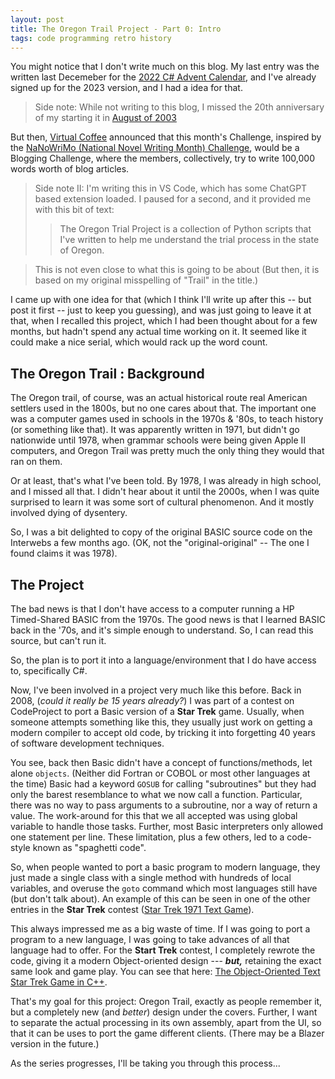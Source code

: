 ```yaml
---
layout: post
title: The Oregon Trail Project - Part 0: Intro
tags: code programming retro history
---
```

 You might notice that I don't write much on this blog.  My last entry was the written last Decemeber for the [2022 C# Advent Calendar](https://www.csadvent.christmas/), and I've already signed up for the 2023 version, and I had a idea for that.

> Side note:  While not writing to this blog, I missed the 20th anniversary of my starting it in [August of 2003](https://honestillusion.com/blog/2003/08/01/first-things-first/)

But then, [Virtual Coffee](https://virtualcoffee.io/) announced that this month's Challenge, inspired by the  [NaNoWriMo (National Novel Writing Month) Challenge](https://nanowrimo.org/), would be a Blogging Challenge, where the members, collectively, try to write 100,000 words worth of blog articles.

> Side note II:  I'm writing this in VS Code, which has some ChatGPT based extension loaded.  I paused for a second, and it provided me with this bit of text:
>> The Oregon Trial Project is a collection of Python scripts that I've written to help me understand the trial process in the state of Oregon.

> This is not even close to what this is going to be about (But then, it is based on my original misspelling of "Trail" in the title.)

I came up with one idea for that (which I think I'll write up after this -- but post it first --  just to keep you guessing), and was just going to leave it at that, when I recalled this project, which I had been thought about for a few months, but hadn't spend any actual time working on it.  It seemed like it could make a nice serial, which would rack up the word count.


## The Oregon Trail : Background

The Oregon trail, of course, was an actual historical route real American settlers used in the 1800s, but no one cares about that.  The important one was a computer games used in schools in the 1970s & '80s, to teach history (or something like that).  It was apparently written in 1971, but didn't go nationwide until 1978, when grammar schools were being given Apple II computers, and Oregon Trail was pretty much the only thing they would that ran on them.

Or at least, that's what I've been told.  By 1978, I was already in high school, and I missed all that.  I didn't hear about it until the 2000s, when I was quite surprised to learn it was some sort of cultural phenomenon.  And it mostly involved dying of dysentery.

So, I was a bit delighted to copy of the original BASIC source code on the Interwebs a few months ago.  (OK, not the "original-original" -- The one I found claims it was 1978). 

## The Project

The bad news is that I don't have access to a computer running a HP Timed-Shared BASIC from the 1970s.  The good news is that I learned BASIC back in the '70s, and it's simple enough to understand.  So, I can read this source, but can't run it.

So, the plan is to port it into a language/environment that I do have access to, specifically C#.

Now, I've been involved in a project very much like this before.  Back in 2008, (*could it really be 15 years already?*) I was part of a contest on CodeProject to port a Basic version of a **Star Trek** game.  Usually, when someone attempts something like this, they usually just work on getting a modern compiler to accept old code, by tricking it into forgetting 40 years of software development techniques.

You see, back then Basic didn't have a concept of functions/methods, let alone `objects`.  (Neither did Fortran or COBOL or most other languages at the time)  Basic had a keyword `GOSUB` for calling "subroutines" but they had only the barest resemblance to what we now call a function.  Particular, there was no way to pass arguments to a subroutine, nor a way of return a value. The work-around for this that we all accepted was using global variable to handle those tasks.  Further, most Basic interpreters  only allowed one statement per line. These limitation, plus a few others, led to a code-style known as "spaghetti code".

So, when people wanted to port a basic program to modern language, they just made a single class with a single method with hundreds of local variables, and overuse the `goto` command which most languages still have (but don't talk about).  An example of this can be seen in one of the other entries in the **Star Trek** contest ([Star Trek 1971 Text Game](https://www.codeproject.com/Articles/28399/The-Object-Oriented-Text-Star-Trek-Game-in-C)). 

This always impressed me as a big waste of time. If I was going to port a program to a new language, I was going to take advances of all that language had to offer.  For the **Start Trek** contest, I completely rewrote the code, giving it a modern Object-oriented design --- ***but,*** retaining the exact same look and game play. You can see that here: [The Object-Oriented Text Star Trek Game in C++](https://www.codeproject.com/Articles/28399/The-Object-Oriented-Text-Star-Trek-Game-in-C).

That's my goal for this project:  Oregon Trail, exactly as people remember it, but a completely new (and *better*) design under the covers.  Further, I want to separate the actual processing in its own assembly, apart from the UI, so that it can be uses to port the game different clients.  (There may be a Blazer version in the future.)

As the series progresses, I'll be taking you through this process...

